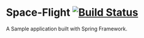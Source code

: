 # Space-Flight  [![Build Status](https://travis-ci.org/danielsolawa/Space-Flight.svg?branch=master)](https://travis-ci.org/danielsolawa/Space-Flight)
A Sample application built with Spring Framework.
